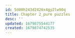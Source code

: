 ```yaml
---
id: 5d00h243d2426x4gy2lw90q
title: Chapter 2_pure puzzles
desc: ''
updated: 1679875544177
created: 1679874742535
---
```

